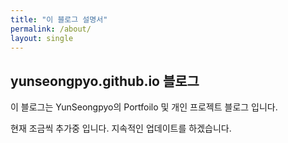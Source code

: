 ```yaml
---
title: "이 블로그 설명서"
permalink: /about/
layout: single
---
```


## yunseongpyo.github.io 블로그

이 블로그는 YunSeongpyo의 Portfoilo 및 개인 프로젝트 블로그 입니다.

현재 조금씩 추가중 입니다.
지속적인 업데이트를 하겠습니다.